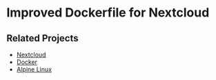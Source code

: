 # Improved Dockerfile for Nextcloud

## Related Projects
- [Nextcloud](https://nextcloud.com)
- [Docker](https://www.docker.com)
- [Alpine Linux](https://www.alpinelinux.org)
